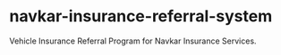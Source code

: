 # navkar-insurance-referral-system
Vehicle Insurance Referral Program for Navkar Insurance Services.

